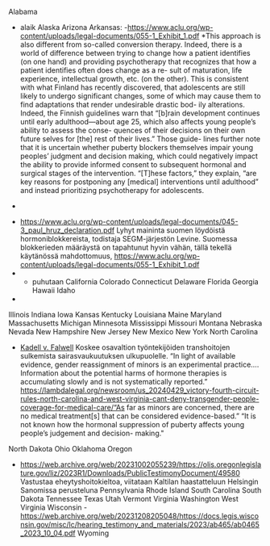 Alabama
- alaik
Alaska
Arizona
Arkansas:
-https://www.aclu.org/wp-content/uploads/legal-documents/055-1_Exhibit_1.pdf
*This approach is also different from so-called conversion therapy. Indeed, there is
a world of difference between trying to change how a patient identifies (on one hand) and
providing psychotherapy that recognizes that how a patient identifies often does change as a re-
sult of maturation, life experience, intellectual growth, etc. (on the other). This is consistent with
what Finland has recently discovered, that adolescents are still likely to undergo significant
changes, some of which may cause them to find adaptations that render undesirable drastic bod-
ily alterations. Indeed, the Finnish guidelines warn that “[b]rain development continues until
early adulthood—about age 25, which also affects young people’s ability to assess the conse-
quences of their decisions on their own future selves for [the] rest of their lives.” Those guide-
lines further note that it is uncertain whether puberty blockers themselves impair young peoples’
judgment and decision making, which could negatively impact the ability to provide informed
consent to subsequent hormonal and surgical stages of the intervention. “[T]hese factors,” they
explain, “are key reasons for postponing any [medical] interventions until adulthood” and instead
prioritizing psychotherapy for adolescents.
*
- https://www.aclu.org/wp-content/uploads/legal-documents/045-3_paul_hruz_declaration.pdf
  Lyhyt maininta suomen löydöistä hormoniblokkereista, todistaja SEGM-järjestön Levine. Suomessa blokkerieden määräystä on tapahtunut hyvin vähän, tällä tekellä käytänössä mahdottomuus, https://www.aclu.org/wp-content/uploads/legal-documents/055-1_Exhibit_1.pdf
- - puhutaan 
California
Colorado
Connecticut
Delaware
Florida
Georgia
Hawaii
Idaho
-
Illinois
Indiana
Iowa
Kansas
Kentucky
Louisiana
Maine
Maryland
Massachusetts
Michigan
Minnesota
Mississippi
Missouri
Montana
Nebraska
Nevada
New Hampshire
New Jersey
New Mexico
New York
North Carolina
- [Kadell v. Falwell](https://www.nctreasurer.com/documents/files/dst/states-amicus-folwell/open) Koskee osavaltion työntekijöiden transhoitojen sulkemista sairasvaukuutuksen ulkupuolelle.  “In light of available evidence, gender reassignment of minors is an experimental practice…. Information about the potential harms of hormone therapies is accumulating slowly and is not systematically reported.”
https://lambdalegal.org/newsroom/us_20240429_victory-fourth-circuit-rules-north-carolina-and-west-virginia-cant-deny-transgender-people-coverage-for-medical-care/“As far as minors are concerned, there are no medical treatment[s] that can be considered evidence-based.” “It is not known how the hormonal suppression of puberty affects young people’s judgement and decision- making."

North Dakota
Ohio
Oklahoma
Oregon
- https://web.archive.org/web/20231002055239/https://olis.oregonlegislature.gov/liz/2023R1/Downloads/PublicTestimonyDocument/49580 Vastustaa eheytyshoitokieltoa, viitataan Kaltilan haastatteluun Helsingin Sanomissa perusteluna
Pennsylvania
Rhode Island
South Carolina
South Dakota
Tennessee
Texas
Utah
Vermont
Virginia
Washington
West Virginia
Wisconsin
-https://web.archive.org/web/20231208205048/https://docs.legis.wisconsin.gov/misc/lc/hearing_testimony_and_materials/2023/ab465/ab0465_2023_10_04.pdf
Wyoming
